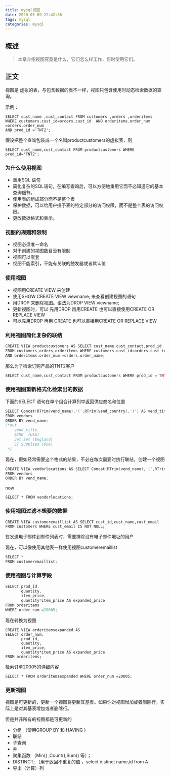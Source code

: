 ```yaml
---
title: mysql视图
date: 2020-05-09 22:42:36
tags: mysql
categories: mysql
---
```


## 概述

> 本章介绍视图究竟是什么，它们怎么样工作，何时使用它们。

<!--more-->

## 正文

视图是 虚拟的表，与包含数据的表不一样，视图只包含使用时动态检索数据的查询。

示例：

```
SELECT cust_name ,cust_contact FROM customers ,orders ,orderitems WHERE customers.cust_id=orders.cust_id  AND orderitems.order_num =orders.order_num
AND prod_id ='TNT2';
```

假设把整个查询包装成一个名叫productcustomers的虚拟表，则

```
SELECT cust_name,cust_contact FROM productcustomers WHERE prod_id='TNT2';
```

### 为什么使用视图

- 重用SQL 语句
- 简化复杂的SQL语句，在编写查询后，可以方便地重用它而不必知道它的基本查询细节。
- 使用表的组成部分而不是整个表
- 保护数据，可以给用户授予表的特定部分的访问权限，而不是整个表的访问权限。
- 更改数据格式和表示。

### 视图的规则和限制

- 视图必须唯一命名
- 对于创建的视图数目没有限制
- 视图可以嵌套
- 视图不能索引，不能有关联的触发器或者默认值

### 使用视图

- 视图用CREATE VIEW 来创建 
- 使用SHOW CREATE VIEW viewname; 来查看创建视图的语句
- 用DROP 来删除视图。语法为DROP VIEW viewname;
- 更新视图时，可以 先用DROP 再用CREATE  也可以直接使用CREATE OR REPLACE VIEW
- 可以先用DROP 再用 CREATE  也可以直接用CREATE OR REPLACE VIEW

### 利用视图简化复杂的联结

```c
CREATE VIEW productcustomers AS SELECT cust_name,cust_contact,prod_id
FROM customers,orders,orderitems WHERE customers.cust_id=orders.cust_id
AND orderitems.order_num =orders.order_name;
```

那么为了检索订购产品的TNT2客户

```C
SELECT cust_name,cust_contact FROM productcustomers WHERE prod_id ='TNT2';
```

### 使用视图重新格式化检索出的数据

下面的SELECT  语句在单个组合计算列中返回供应商名和位置

```c
SELECT Concat(RTrim(vend_name),'(',RTrim(vend_country),')') AS vend_title
FROM vendors
ORDER BY vend_name;
/*out 
    vend_title
    ACME  (USA)
    Jet Set (England)
    LT Supplies (USA)
 */
```

现在，假如经常需要这个格式的结果，不必在每次需要时执行联结，创建一个视图

```c
CREATE VIEW vendorlocations AS SELECT Concat(RTrim(vend_name),'(',RTrim(vend_country),')') AS vend_title
FROM vendors
ORDER BY vend_name;
```

now 

```
SELECT * FROM vendorlocations;
```

### 使用视图过滤不想要的数据

```
CREATE VIEW customeremaillist AS SELECT cust_id,cust_name,cust_email FROM customers WHERE cust_email IS NOT NULL;
```

在发送电子邮件到邮件列表时，需要排除没有电子邮件地址的用户

现在，可以像使用其他表一样使用视图customeremaillist 

```c
SELECT *
FROM customeremaillist;
```

### 使用视图与计算字段

```c
SELECT prod_id,
       quantity,
       item_price,
       quantity*item_price AS expanded_price
FROM orderitems
WHERE order_num =20005;
```

现在转换为视图

```
CREATE VIEW orderitemsexpanded AS 
SELECT order_num,
       prod_id,
       quantity,
       item_price,
       quantity*item_price AS expanded_price
FROM orderitems;
```

检索订单20005的详细内容

```
SELECT * FROM orderitemsexpanded WHERE order_num =20005;
```

### 更新视图

视图是可更新的，更新一个视图将更新其基表。如果你对视图增加或者删除行，实际上是对其基表增加或者删除行。

但是并非所有的视图都是可更新的

- 分组 （使用GROUP BY 和 HAVING )
- 联结
- 子查询
- 并
- 聚集函数 （Min() ,Count(),Sum() 等）；
- DISTINCT;  （用于返回不重复的值 ，select distinct name,id from A
- 导出（计算）列

